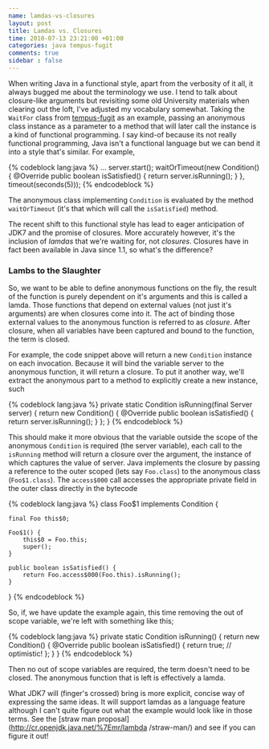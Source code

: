```yaml
---
name: lamdas-vs-closures
layout: post
title: Lamdas vs. Closures
time: 2010-07-13 23:21:00 +01:00
categories: java tempus-fugit
comments: true
sidebar : false
---
```


When writing Java in a functional style, apart from the verbosity of it all,
it always bugged me about the terminology we use. I tend to talk about
closure-like arguments but revisiting some old University materials when
clearing out the loft, I've adjusted my vocabulary somewhat. Taking the
`WaitFor` class from [tempus-fugit](http://code.google.com/p/tempus-fugit/)
as an example, passing an anonymous class instance as a parameter to a method
 that will later call the instance is a kind of functional programming. I say
  kind-of because its not really functional programming,
  Java isn't a functional language but we can bend it into a style that's similar. For example,
  
{% codeblock lang:java %}
...
server.start();
waitOrTimeout(new Condition() {
   @Override
   public boolean isSatisfied() {
      return server.isRunning();
   }
}, timeout(seconds(5)));
{% endcodeblock %}


The anonymous class implementing `Condition` is evaluated by the method
`waitOrTimeout` (it's that which will call the `isSatisfied`) method.

The recent shift to this functional style has lead to eager anticipation of
JDK7 and the promise of closures. More accurately however, it's the inclusion
of _lamdas_ that we're waiting for, not _closures_. Closures have in fact been
available in Java since 1.1, so what's the difference?

<!-- more -->

### Lambs to the Slaughter

  
So, we want to be able to define anonymous functions on the fly, the result of
the function is purely dependent on it's arguments and this is called a lamda.
Those functions that depend on external values (not just it's arguments) are
when closures come into it. The act of binding those external values to the
anonymous function is referred to as _closure_. After closure, when all
variables have been captured and bound to the function, the term is closed.

  
For example, the code snippet above will return a new `Condition` instance on
each invocation. Because it will bind the variable server to the anonymous
function, it will return a closure. To put it another way, we'll extract the
anonymous part to a method to explicitly create a new instance, such

  
{% codeblock lang:java %}
private static Condition isRunning(final Server server) {
   return new Condition() {
      @Override
      public boolean isSatisfied() {
         return server.isRunning();
      }
   };
}
{% endcodeblock %}

This should make it more obvious that the variable outside the scope of the
anonymous `Condition` is required (the server variable), each call to the
`isRunning` method will return a closure over the argument, the instance of
which captures the value of server. Java implements the closure by passing a
reference to the outer scoped (lets say `Foo.class`) to the anonymous class
(`Foo$1.class`). The `access$000` call accesses the appropriate private field
 in the outer class directly in the bytecode

  
{% codeblock lang:java %}
class Foo$1 implements Condition {

    final Foo this$0;

    Foo$1() {
        this$0 = Foo.this;
        super();
    }

    public boolean isSatisfied() {
        return Foo.access$000(Foo.this).isRunning();
    }
}
{% endcodeblock %}


  
So, if, we have update the example again, this time removing the out of scope
variable, we're left with something like this;

{% codeblock lang:java %}
private static Condition isRunning() {
   return new Condition() {
      @Override
      public boolean isSatisfied() {
         return true; // optimistic!
      };
   }
}
{% endcodeblock %}


Then no out of scope variables are required, the term doesn't need to be
closed. The anonymous function that is left is effectively a lamda.

  
What JDK7 will (finger's crossed) bring is more explicit, concise way of
expressing the same ideas. It will support lamdas as a language feature
although I can't quite figure out what the example would look like in those
terms. See the [straw man proposal](http://cr.openjdk.java.net/%7Emr/lambda
/straw-man/) and see if you can figure it out!





